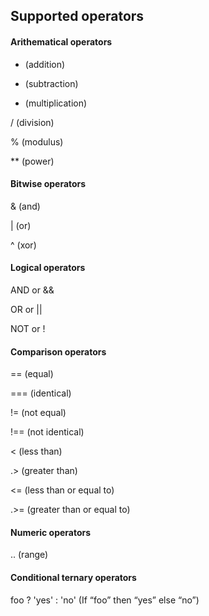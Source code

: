 ## Supported operators

#### Arithematical operators
+ (addition)
- (subtraction)
* (multiplication)

/ (division)

% (modulus)

** (power)

#### Bitwise operators
& (and)

| (or)

^ (xor)

#### Logical operators
AND or &&

OR or ||

NOT or !

#### Comparison operators
== (equal)

=== (identical)

!= (not equal)

!== (not identical)

< (less than)

.> (greater than)

<= (less than or equal to)

.>= (greater than or equal to)

#### Numeric operators
.. (range)

#### Conditional ternary operators
foo ? 'yes' : 'no' (If “foo” then “yes” else “no”)


